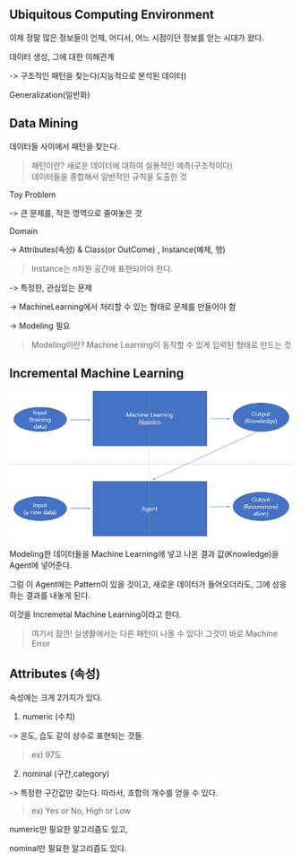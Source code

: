 ## Ubiquitous Computing Environment

이제 정말 많은 정보들이 언제, 어디서, 어느 시점이던 정보를 얻는 시대가 왔다.

데이터 생성, 그에 대한 이해관계

-> 구조적인 패턴을 찾는다(지능적으로 분석된 데이터)

Generalization(일반화)

## Data Mining

데이터들 사이에서 패턴을 찾는다.

> 패턴이란? 새로운 데이터에 대하여 실용적인 예측(구조적이다)<br>
데이터들을 종합해서 일반적인 규칙을 도출한 것

Toy Problem

-> 큰 문제를, 작은 영역으로 줄여놓은 것

Domain

-> Attributes(속성) & Class(or OutCome) , Instance(예제, 행)

> Instance는 n차원 공간에 표현되어야 한다.

-> 특정한, 관심있는 문제

-> MachineLearning에서 처리할 수 있는 형태로 문제를 만들어야 함

-> Modeling 필요

> Modeling이란? Machine Learning이 동작할 수 있게 입력된 형태로 만드는 것

## Incremental Machine Learning

![DM1](./img/DM1.PNG)</br>

Modeling한 데이터들을 Machine Learning에 넣고 나온 결과 값(Knowledge)을 Agent에 넣어준다.

그럼 이 Agent에는 Pattern이 있을 것이고, 새로운 데이터가 들어오더라도, 그에 상응하는 결과를 내놓게 된다.

이것을 Incremetal Machine Learning이라고 한다.

> 여기서 잠깐! 실생활에서는 다른 패턴이 나올 수 있다! 그것이 바로 Machine Error

## Attributes (속성)

속성에는 크게 2가지가 있다.

1. numeric (수치)

-> 온도, 습도 같이 상수로 표현되는 것들.
> ex) 97도

2. nominal (구간,category)

-> 특정한 구간값만 갖는다. 따라서, 조합의 개수를 얻을 수 있다.

> ex) Yes or No, High or Low

numeric만 필요한 알고리즘도 있고,

nominal만 필요한 알고리즘도 있다.

